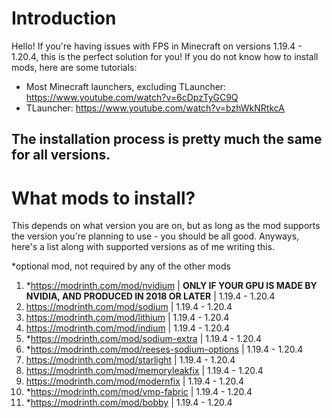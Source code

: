 # Introduction
Hello! If you're having issues with FPS in Minecraft on versions 1.19.4 - 1.20.4, this is the perfect solution for you!
If you do not know how to install mods, here are some tutorials:
* Most Minecraft launchers, excluding TLauncher: https://www.youtube.com/watch?v=6cDpzTyGC9Q
* TLauncher:  https://www.youtube.com/watch?v=bzhWkNRtkcA
## The installation process is pretty much the same for all versions.

# What mods to install?
This depends on what version you are on, but as long as the mod supports the version you're planning to use - you should be all good.
Anyways, here's a list along with supported versions as of me writing this.

*optional mod, not required by any of the other mods
1. *https://modrinth.com/mod/nvidium | **ONLY IF YOUR GPU IS MADE BY NVIDIA, AND PRODUCED IN 2018 OR LATER** | 1.19.4 - 1.20.4
2. https://modrinth.com/mod/sodium | 1.19.4 - 1.20.4
3. https://modrinth.com/mod/lithium | 1.19.4 - 1.20.4
4. https://modrinth.com/mod/indium | 1.19.4 - 1.20.4
5. *https://modrinth.com/mod/sodium-extra | 1.19.4 - 1.20.4
6. *https://modrinth.com/mod/reeses-sodium-options | 1.19.4 - 1.20.4
7. https://modrinth.com/mod/starlight | 1.19.4 - 1.20.4
8. https://modrinth.com/mod/memoryleakfix | 1.19.4 - 1.20.4
9. https://modrinth.com/mod/modernfix | 1.19.4 - 1.20.4
10. *https://modrinth.com/mod/vmp-fabric | 1.19.4 - 1.20.4
11. *https://modrinth.com/mod/bobby | 1.19.4 - 1.20.4
